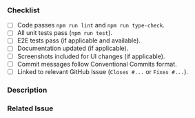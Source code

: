 <!--
Thank you for contributing! Please fill out the checklist below.
Replace this comment with a brief description of your changes.
-->

### Checklist

- [ ] Code passes `npm run lint` and `npm run type-check`.
- [ ] All unit tests pass (`npm run test`).
- [ ] E2E tests pass (if applicable and available).
- [ ] Documentation updated (if applicable).
- [ ] Screenshots included for UI changes (if applicable).
- [ ] Commit messages follow Conventional Commits format.
- [ ] Linked to relevant GitHub Issue (`Closes #...` or `Fixes #...`).

### Description

<!-- Provide a brief description of the changes introduced by this PR. -->

### Related Issue

<!-- Link to the GitHub issue this PR addresses, e.g., Closes #123 --> 